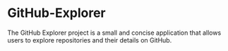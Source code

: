 # GitHub-Explorer
The GitHub Explorer project is a small and concise application that allows users to explore repositories and their details on GitHub. 
